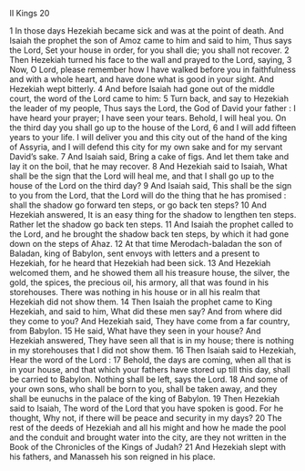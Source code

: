 II Kings 20

1	In those days Hezekiah became sick and was at the point of death. And Isaiah the prophet the son of Amoz came to him and said to him, Thus says the Lord, Set your house in order, for you shall die; you shall not recover.
2	Then Hezekiah turned his face to the wall and prayed to the Lord, saying,
3	Now, O Lord, please remember how I have walked before you in faithfulness and with a whole heart, and have done what is good in your sight. And Hezekiah wept bitterly.
4	And before Isaiah had gone out of the middle court, the word of the Lord came to him:
5	Turn back, and say to Hezekiah the leader of my people, Thus says the Lord, the God of David your father : I have heard your prayer; I have seen your tears. Behold, I will heal you. On the third day you shall go up to the house of the Lord,
6	and I will add fifteen years to your life. I will deliver you and this city out of the hand of the king of Assyria, and I will defend this city for my own sake and for my servant David’s sake.
7	And Isaiah said, Bring a cake of figs. And let them take and lay it on the boil, that he may recover.
8	And Hezekiah said to Isaiah, What shall be the sign that the Lord will heal me, and that I shall go up to the house of the Lord on the third day?
9	And Isaiah said, This shall be the sign to you from the Lord, that the Lord will do the thing that he has promised : shall the shadow go forward ten steps, or go back ten steps?
10	And Hezekiah answered, It is an easy thing for the shadow to lengthen ten steps. Rather let the shadow go back ten steps.
11	And Isaiah the prophet called to the Lord, and he brought the shadow back ten steps, by which it had gone down on the steps of Ahaz.
12	At that time Merodach-baladan the son of Baladan, king of Babylon, sent envoys with letters and a present to Hezekiah, for he heard that Hezekiah had been sick.
13	And Hezekiah welcomed them, and he showed them all his treasure house, the silver, the gold, the spices, the precious oil, his armory, all that was found in his storehouses. There was nothing in his house or in all his realm that Hezekiah did not show them.
14	Then Isaiah the prophet came to King Hezekiah, and said to him, What did these men say? And from where did they come to you? And Hezekiah said, They have come from a far country, from Babylon.
15	He said, What have they seen in your house? And Hezekiah answered, They have seen all that is in my house; there is nothing in my storehouses that I did not show them.
16	Then Isaiah said to Hezekiah, Hear the word of the Lord :
17	Behold, the days are coming, when all that is in your house, and that which your fathers have stored up till this day, shall be carried to Babylon. Nothing shall be left, says the Lord.
18	And some of your own sons, who shall be born to you, shall be taken away, and they shall be eunuchs in the palace of the king of Babylon.
19	Then Hezekiah said to Isaiah, The word of the Lord that you have spoken is good. For he thought, Why not, if there will be peace and security in my days?
20	The rest of the deeds of Hezekiah and all his might and how he made the pool and the conduit and brought water into the city, are they not written in the Book of the Chronicles of the Kings of Judah?
21	And Hezekiah slept with his fathers, and Manasseh his son reigned in his place.


